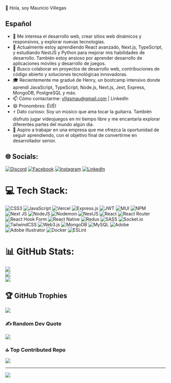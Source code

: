 👋 Hola, soy Mauricio Villegas

## Español
- 👀 Me interesa el desarrollo web, crear sitios web dinámicos y responsivos, y explorar nuevas tecnologías.
- 🌱 Actualmente estoy aprendiendo React avanzado, Next.js, TypeScript, y estudiando NestJS y Python para mejorar mis habilidades de desarrollo. También estoy ansioso por aprender desarrollo de aplicaciones móviles y desarrollo de juegos.
- 💞️ Busco colaborar en proyectos de desarrollo web, contribuciones de código abierto y soluciones tecnológicas innovadoras.
- 🎓 Recientemente me gradué de Henry, un bootcamp intensivo donde aprendí JavaScript, TypeScript, Node.js, Next.js, Jest, Express, MongoDB, PostgreSQL y más.
- 📫 Cómo contactarme: vllgsmau@gmail.com | LinkedIn
- 😄 Pronombres: Él/Él
- ⚡ Dato curioso: Soy un músico que ama tocar la guitarra. También disfruto jugar videojuegos en mi tiempo libre y me encantaría explorar diferentes partes del mundo algún día.
- 💼 Aspiro a trabajar en una empresa que me ofrezca la oportunidad de seguir aprendiendo, con el objetivo final de convertirme en desarrollador senior.



## 🌐 Socials:
[![Discord](https://img.shields.io/badge/Discord-%237289DA.svg?logo=discord&logoColor=white)](https://discord.gg/rock_st) [![Facebook](https://img.shields.io/badge/Facebook-%231877F2.svg?logo=Facebook&logoColor=white)](https://facebook.com/https://www.facebook.com/Axel.vllgs/) [![Instagram](https://img.shields.io/badge/Instagram-%23E4405F.svg?logo=Instagram&logoColor=white)](https://instagram.com/https://www.instagram.com/mauvllgs/) [![LinkedIn](https://img.shields.io/badge/LinkedIn-%230077B5.svg?logo=linkedin&logoColor=white)](https://linkedin.com/in/https://www.linkedin.com/in/mauricio-villegas-63a308246/) 

# 💻 Tech Stack:
![CSS3](https://img.shields.io/badge/css3-%231572B6.svg?style=for-the-badge&logo=css3&logoColor=white) ![JavaScript](https://img.shields.io/badge/javascript-%23323330.svg?style=for-the-badge&logo=javascript&logoColor=%23F7DF1E) ![Vercel](https://img.shields.io/badge/vercel-%23000000.svg?style=for-the-badge&logo=vercel&logoColor=white) ![Express.js](https://img.shields.io/badge/express.js-%23404d59.svg?style=for-the-badge&logo=express&logoColor=%2361DAFB) ![JWT](https://img.shields.io/badge/JWT-black?style=for-the-badge&logo=JSON%20web%20tokens) ![MUI](https://img.shields.io/badge/MUI-%230081CB.svg?style=for-the-badge&logo=mui&logoColor=white) ![NPM](https://img.shields.io/badge/NPM-%23CB3837.svg?style=for-the-badge&logo=npm&logoColor=white) ![Next JS](https://img.shields.io/badge/Next-black?style=for-the-badge&logo=next.js&logoColor=white) ![NodeJS](https://img.shields.io/badge/node.js-6DA55F?style=for-the-badge&logo=node.js&logoColor=white) ![Nodemon](https://img.shields.io/badge/NODEMON-%23323330.svg?style=for-the-badge&logo=nodemon&logoColor=%BBDEAD) ![NestJS](https://img.shields.io/badge/nestjs-%23E0234E.svg?style=for-the-badge&logo=nestjs&logoColor=white) ![React](https://img.shields.io/badge/react-%2320232a.svg?style=for-the-badge&logo=react&logoColor=%2361DAFB) ![React Router](https://img.shields.io/badge/React_Router-CA4245?style=for-the-badge&logo=react-router&logoColor=white) ![React Hook Form](https://img.shields.io/badge/React%20Hook%20Form-%23EC5990.svg?style=for-the-badge&logo=reacthookform&logoColor=white) ![React Native](https://img.shields.io/badge/react_native-%2320232a.svg?style=for-the-badge&logo=react&logoColor=%2361DAFB) ![Redux](https://img.shields.io/badge/redux-%23593d88.svg?style=for-the-badge&logo=redux&logoColor=white) ![SASS](https://img.shields.io/badge/SASS-hotpink.svg?style=for-the-badge&logo=SASS&logoColor=white) ![Socket.io](https://img.shields.io/badge/Socket.io-black?style=for-the-badge&logo=socket.io&badgeColor=010101) ![TailwindCSS](https://img.shields.io/badge/tailwindcss-%2338B2AC.svg?style=for-the-badge&logo=tailwind-css&logoColor=white) ![Web3.js](https://img.shields.io/badge/web3.js-F16822?style=for-the-badge&logo=web3.js&logoColor=white) ![MongoDB](https://img.shields.io/badge/MongoDB-%234ea94b.svg?style=for-the-badge&logo=mongodb&logoColor=white) ![MySQL](https://img.shields.io/badge/mysql-4479A1.svg?style=for-the-badge&logo=mysql&logoColor=white) ![Adobe](https://img.shields.io/badge/adobe-%23FF0000.svg?style=for-the-badge&logo=adobe&logoColor=white) ![Adobe Illustrator](https://img.shields.io/badge/adobe%20illustrator-%23FF9A00.svg?style=for-the-badge&logo=adobe%20illustrator&logoColor=white) ![Docker](https://img.shields.io/badge/docker-%230db7ed.svg?style=for-the-badge&logo=docker&logoColor=white) ![ESLint](https://img.shields.io/badge/ESLint-4B3263?style=for-the-badge&logo=eslint&logoColor=white)
# 📊 GitHub Stats:
![](https://github-readme-stats.vercel.app/api?username=V-Mau&theme=tokyonight&hide_border=false&include_all_commits=false&count_private=false)<br/>
![](https://github-readme-streak-stats.herokuapp.com/?user=V-Mau&theme=tokyonight&hide_border=false)<br/>
![](https://github-readme-stats.vercel.app/api/top-langs/?username=V-Mau&theme=tokyonight&hide_border=false&include_all_commits=false&count_private=false&layout=compact)

## 🏆 GitHub Trophies
![](https://github-profile-trophy.vercel.app/?username=V-Mau&theme=tokyonight&no-frame=false&no-bg=true&margin-w=4)

### ✍️ Random Dev Quote
![](https://quotes-github-readme.vercel.app/api?type=horizontal&theme=radical)

### 🔝 Top Contributed Repo
![](https://github-contributor-stats.vercel.app/api?username=V-Mau&limit=5&theme=tokyonight&combine_all_yearly_contributions=true)

---
[![](https://visitcount.itsvg.in/api?id=V-Mau&icon=0&color=0)](https://visitcount.itsvg.in)

<!-- Proudly created with GPRM ( https://gprm.itsvg.in ) -->
